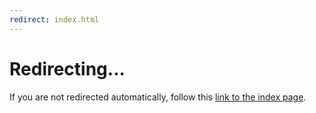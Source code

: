 ```yaml
---
redirect: index.html
---
```


# Redirecting...

If you are not redirected automatically, follow this [link to the index page](index.html).
